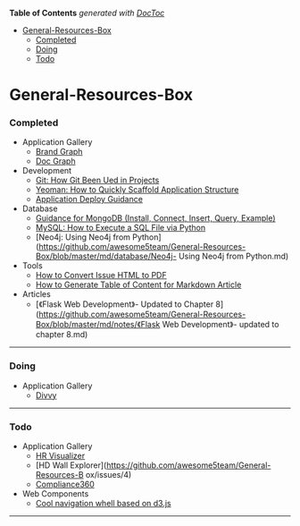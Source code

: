 <!-- START doctoc generated TOC please keep comment here to allow auto update -->
<!-- DON'T EDIT THIS SECTION, INSTEAD RE-RUN doctoc TO UPDATE -->
**Table of Contents**  *generated with [DocToc](https://github.com/thlorenz/doctoc)*

- [General-Resources-Box](#general-resources-box)
    - [Completed](#completed)
    - [Doing](#doing)
    - [Todo](#todo)

<!-- END doctoc generated TOC please keep comment here to allow auto update -->

# General-Resources-Box

### Completed

- Application Gallery
    - [Brand Graph](https://github.com/awesome5team/General-Resources-Box/issues/2)
    - [Doc Graph](https://github.com/awesome5team/General-Resources-Box/issues/3)
- Development
    - [Git: How Git Been Ued in Projects](https://github.com/awesome5team/General-Resources-Box/blob/master/md/development/guidance_how_git_been_used_in_projects.md)
    - [Yeoman: How to Quickly Scaffold Application Structure](https://github.com/awesome5team/General-Resources-Box/blob/master/md/development/yeoman_how_to_quickly_scaffold_application_structure.md)
    - [Application Deploy Guidance](https://github.com/awesome5team/General-Resources-Box/issues/17)
- Database
    - [Guidance for MongoDB (Install, Connect, Insert, Query, Example)](https://github.com/awesome5team/General-Resources-Box/issues/8)
    - [MySQL:  How to Execute a SQL File via Python](https://github.com/awesome5team/General-Resources-Box/issues/7)
    - [Neo4j: Using Neo4j from Python](https://github.com/awesome5team/General-Resources-Box/blob/master/md/database/Neo4j- Using Neo4j from Python.md)
- Tools
    - [How to Convert Issue HTML to PDF](https://github.com/awesome5team/General-Resources-Box/issues/18)
    - [How to Generate Table of Content for Markdown Article](https://github.com/awesome5team/General-Resources-Box/blob/master/sources/table-of-content-producer.py)
- Articles 
  - [《Flask Web Development》- Updated to Chapter 8](https://github.com/awesome5team/General-Resources-Box/blob/master/md/notes/《Flask Web Development》- updated to chapter 8.md)
  
-----
### Doing

- Application Gallery
    - [Divvy](https://github.com/awesome5team/General-Resources-Box/issues/5)

-----
### Todo

- Application Gallery
    - [HR Visualizer](https://github.com/awesome5team/General-Resources-Box/issues/12)
    - [HD Wall Explorer](https://github.com/awesome5team/General-Resources-B
ox/issues/4)
    - [Compliance360](https://github.com/awesome5team/General-Resources-Box/issues/6)
- Web Components
    - [Cool navigation whell based on d3.js](https://github.com/awesome5team/General-Resources-Box/issues/14)

-----
